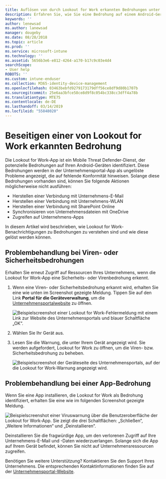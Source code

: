 ```yaml
---
title: Auflösen von durch Lookout for Work erkannten Bedrohungen unter Android | Microsoft-Dokumentation
description: Erfahren Sie, wie Sie eine Bedrohung auf einem Android-Gerät beheben, die von der Lookout for Work-App gefunden wurde.
keywords: ''
author: lenewsad
ms.author: lanewsad
manager: dougeby
ms.date: 08/28/2018
ms.topic: article
ms.prod: ''
ms.service: microsoft-intune
ms.technology: ''
ms.assetid: 5656b3e6-e812-4264-a170-b17c9c03e4d4
searchScope:
- User help
ROBOTS: ''
ms.custom: intune-enduser
ms.collection: M365-identity-device-management
ms.openlocfilehash: 03463bebfd9279173179dff56ce8df9d80b1707b
ms.sourcegitcommit: 25e6aa3bfce58ce8d9f8c054bc338cc3dff4a78b
ms.translationtype: MTE75
ms.contentlocale: de-DE
ms.lasthandoff: 03/14/2019
ms.locfileid: "55848020"
---
```

# <a name="resolve-a-threat-found-by-lookout-for-work"></a>Beseitigen einer von Lookout for Work erkannten Bedrohung  

Die Lookout for Work-App ist ein Mobile Threat Defender-Dienst, der potenzielle Bedrohungen auf Ihren Android-Geräten identifiziert. Diese Bedrohungen werden in der Unternehmensportal-App als ungelöste Probleme angezeigt, die auf fehlende Konformität hinweisen. Solange diese Bedrohungen vorhanden sind, können Sie folgende Aktionen möglicherweise nicht ausführen:

* Herstellen einer Verbindung mit Unternehmens-E-Mail
* Herstellen einer Verbindung mit Unternehmens-WLAN
* Herstellen einer Verbindung mit SharePoint Online
* Synchronisieren von Unternehmensdateien mit OneDrive
* Zugreifen auf Unternehmens-Apps

In diesem Artikel wird beschrieben, wie Lookout for Work-Benachrichtigungen zu Bedrohungen zu verstehen sind und wie diese gelöst werden können. 

## <a name="troubleshoot-virus-or-security-threat"></a>Problembehandlung bei Viren- oder Sicherheitsbedrohungen  
Erhalten Sie erneut Zugriff auf Ressourcen Ihres Unternehmens, wenn die Lookout for Work-App eine Sicherheits- oder Virenbedrohung erkennt.  

1. Wenn eine Viren- oder Sicherheitsbedrohung erkannt wird, erhalten Sie eine wie unten im Screenshot gezeigte Meldung. Tippen Sie auf den Link **Portal für die Geräteverwaltung**, um die [Unternehmensportalwebsite](https://portal.manage.microsoft.com/devices) zu öffnen.  

    ![Beispielscreenshot einer Lookout for Work-Fehlermeldung mit einem Link zur Website des Unternehmensportals und blauer Schaltfläche „OK“.](./media/mtd-go-to-device-management-portal-android.png)

2. Wählen Sie Ihr Gerät aus.  
3. Lesen Sie die Warnung, die unter Ihrem Gerät angezeigt wird. Sie werden aufgefordert, Lookout for Work zu öffnen, um die Viren- bzw. Sicherheitsbedrohung zu beheben. 

    ![Beispielscreenshot der Geräteseite des Unternehmensportals, auf der die Lookout for Work-Warnung angezeigt wird.](./media/CP-lookout-virus-banner-1808.png)  

## <a name="troubleshoot-an-app-threat"></a>Problembehandlung bei einer App-Bedrohung  

Wenn Sie eine App installieren, die Lookout for Work als Bedrohung identifiziert, erhalten Sie eine wie im folgenden Screenshot gezeigte Meldung.  

![Beispielscreenshot einer Viruswarnung über die Benutzeroberfläche der Lookout for Work-App. Sie zeigt die drei Schaltflächen: „Schließen“, „Weitere Informationen“ und „Deinstallieren“.](./media/lookout-virus-alert-android.png)  

Deinstallieren Sie die fragwürdige App, um den verlorenen Zugriff auf Ihre Unternehmens-E-Mail und -Daten wiederzuerlangen. Solange sich die App auf Ihrem Gerät befindet, können Sie nicht auf Unternehmensressourcen zugreifen.    

Benötigen Sie weitere Unterstützung? Kontaktieren Sie den Support Ihres Unternehmens. Die entsprechenden Kontaktinformationen finden Sie auf der [Unternehmensportal-Website](https://go.microsoft.com/fwlink/?linkid=2010980).  
